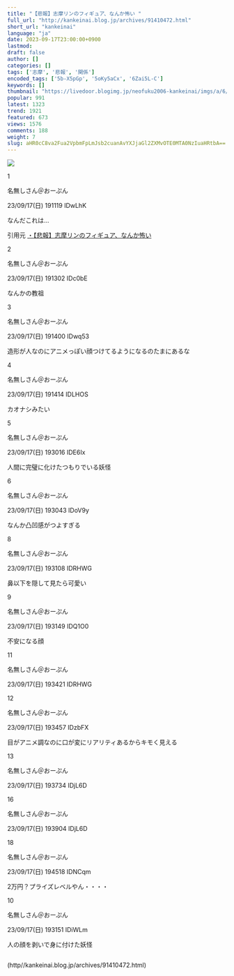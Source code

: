 ```yaml
---
title: "【悲報】志摩リンのフィギュア、なんか怖い "
full_url: "http://kankeinai.blog.jp/archives/91410472.html"
short_url: "kankeinai"
language: "ja"
date: 2023-09-17T23:00:00+0900
lastmod: 
draft: false
author: []
categories: []
tags: ['志摩', '悲報', '関係']
encoded_tags: ['5b-X5pGp', '5oKy5aCx', '6Zai5L-C']
keywords: []
thumbnail: "https://livedoor.blogimg.jp/neofuku2006-kankeinai/imgs/a/6/a606aac2.jpg"
popular: 991
latest: 1323
trend: 1921
featured: 673
views: 1576
comments: 188
weight: 7
slug: aHR0cC8va2Fua2VpbmFpLmJsb2cuanAvYXJjaGl2ZXMvOTE0MTA0NzIuaHRtbA==
---
```


![](https://livedoor.blogimg.jp/neofuku2006-kankeinai/imgs/a/6/a606aac2.jpg)

<div><p class='t_h'>1 <p>名無しさん＠おーぷん</p> <p> 23/09/17(日) 191119 IDwLhK</p></p><p>なんだこれは...</p><p>引用元 <a href='http//2chspa.com/thread/livejupiter/1694945479' target='_blank'>・</a><a href='https//hayabusa.open2ch.net/test/read.cgi/livejupiter/1694945479/' target='_blank'>【悲報】志摩リンのフィギュア、なんか怖い</a></p><p class='t_h'>2 <p>名無しさん＠おーぷん</p> <p> 23/09/17(日) 191302 IDc0bE</p></p> <p class='t_b'> なんかの教祖 </p> <p class='t_h'>3 <p>名無しさん＠おーぷん</p> <p> 23/09/17(日) 191400 IDwq53</p></p> <p class='t_b'> 造形が人なのにアニメっぽい顔つけてるようになるのたまにあるな </p> <p class='t_h'>4 <p>名無しさん＠おーぷん</p> <p> 23/09/17(日) 191414 IDLHOS</p></p> <p class='t_b'> カオナシみたい </p> <p class='t_h'>5 <p>名無しさん＠おーぷん</p> <p> 23/09/17(日) 193016 IDE6Ix</p></p> <p class='t_b'> 人間に完璧に化けたつもりでいる妖怪 </p> <p class='t_h'>6 <p>名無しさん＠おーぷん</p> <p> 23/09/17(日) 193043 IDoV9y</p></p> <p class='t_b'> なんか凸凹感がつよすぎる </p> <p class='t_h'>8 <p>名無しさん＠おーぷん</p> <p> 23/09/17(日) 193108 IDRHWG</p></p> <p class='t_b'> 鼻以下を隠して見たら可愛い </p> <p class='t_h'>9 <p>名無しさん＠おーぷん</p> <p> 23/09/17(日) 193149 IDQ1O0</p></p> <p class='t_b'> 不安になる顔 </p> <p class='t_h'>11 <p>名無しさん＠おーぷん</p> <p> 23/09/17(日) 193421 IDRHWG</p></p> <p class='t_h'>12 <p>名無しさん＠おーぷん</p> <p> 23/09/17(日) 193457 IDzbFX</p></p> <p class='t_b'> 目がアニメ調なのに口が変にリアリティあるからキモく見える </p> <p class='t_h'>13 <p>名無しさん＠おーぷん</p> <p> 23/09/17(日) 193734 IDjL6D</p></p> <p class='t_h'>16 <p>名無しさん＠おーぷん</p> <p> 23/09/17(日) 193904 IDjL6D</p></p> <p class='t_h'>18 <p>名無しさん＠おーぷん</p> <p> 23/09/17(日) 194518 IDNCqm</p></p> <p class='t_b'> 2万円？プライズレベルやん・・・・ </p> <p class='t_h'>10 <p>名無しさん＠おーぷん</p> <p> 23/09/17(日) 193151 IDiWLm</p></p> <p class='t_b'> 人の顔を剥いで身に付けた妖怪 </p> <img border='0' width='1' height='1' src='https//www12.a8.net/0.gif?a8mat=2BJK9W+3WIBJM+249K+BWGDT' alt=''> </div>

(http//kankeinai.blog.jp/archives/91410472.html)
